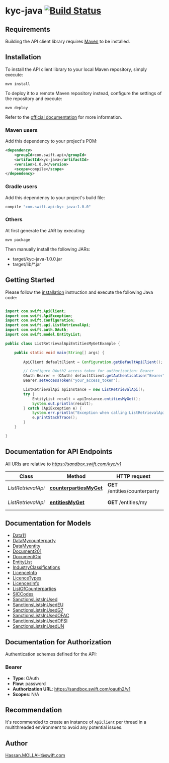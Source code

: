# kyc-java [![Build Status](https://travis-ci.com/swiftinc/kyc-java.svg?branch=master)](https://travis-ci.com/swiftinc/kyc-java)

## Requirements

Building the API client library requires [Maven](https://maven.apache.org/) to be installed.

## Installation

To install the API client library to your local Maven repository, simply execute:

```shell
mvn install
```

To deploy it to a remote Maven repository instead, configure the settings of the repository and execute:

```shell
mvn deploy
```

Refer to the [official documentation](https://maven.apache.org/plugins/maven-deploy-plugin/usage.html) for more information.

### Maven users

Add this dependency to your project's POM:

```xml
<dependency>
    <groupId>com.swift.api</groupId>
    <artifactId>kyc-java</artifactId>
    <version>1.0.0</version>
    <scope>compile</scope>
</dependency>
```

### Gradle users

Add this dependency to your project's build file:

```groovy
compile "com.swift.api:kyc-java:1.0.0"
```

### Others

At first generate the JAR by executing:

    mvn package

Then manually install the following JARs:

* target/kyc-java-1.0.0.jar
* target/lib/*.jar

## Getting Started

Please follow the [installation](#installation) instruction and execute the following Java code:

```java

import com.swift.ApiClient;
import com.swift.ApiException;
import com.swift.Configuration;
import com.swift.api.ListRetrievalApi;
import com.swift.auth.OAuth;
import com.swift.model.EntityList;

public class ListRetrievalApiEntitiesMyGetExample {

	public static void main(String[] args) {
		
		ApiClient defaultClient = Configuration.getDefaultApiClient();

		// Configure OAuth2 access token for authorization: Bearer
		OAuth Bearer = (OAuth) defaultClient.getAuthentication("Bearer");
		Bearer.setAccessToken("your_access_token");

		ListRetrievalApi apiInstance = new ListRetrievalApi();
		try {
		    EntityList result = apiInstance.entitiesMyGet();
		    System.out.println(result);
		} catch (ApiException e) {
		    System.err.println("Exception when calling ListRetrievalApi#entitiesMyGet");
		    e.printStackTrace();
		}
	}

}


```

## Documentation for API Endpoints

All URIs are relative to *https://sandbox.swift.com/kyc/v1*

Class | Method | HTTP request | Description
------------ | ------------- | ------------- | -------------
*ListRetrievalApi* | [**counterpartiesMyGet**](docs/ListRetrievalApi.md#counterpartiesMyGet) | **GET** /entities/counterparty | Get My Counterparties
*ListRetrievalApi* | [**entitiesMyGet**](docs/ListRetrievalApi.md#entitiesMyGet) | **GET** /entities/my | Get My Entities


## Documentation for Models

 - [Data11](docs/Data11.md)
 - [DataMycounterparty](docs/DataMycounterparty.md)
 - [DataMyentity](docs/DataMyentity.md)
 - [Document201](docs/Document201.md)
 - [DocumentObj](docs/DocumentObj.md)
 - [EntityList](docs/EntityList.md)
 - [IndustryClassifications](docs/IndustryClassifications.md)
 - [LicenceInfo](docs/LicenceInfo.md)
 - [LicenceTypes](docs/LicenceTypes.md)
 - [LicencesInfo](docs/LicencesInfo.md)
 - [ListOfCounterparties](docs/ListOfCounterparties.md)
 - [SICCodes](docs/SICCodes.md)
 - [SanctionsListsInUsed](docs/SanctionsListsInUsed.md)
 - [SanctionsListsInUsedEU](docs/SanctionsListsInUsedEU.md)
 - [SanctionsListsInUsedG7](docs/SanctionsListsInUsedG7.md)
 - [SanctionsListsInUsedOFAC](docs/SanctionsListsInUsedOFAC.md)
 - [SanctionsListsInUsedOFSI](docs/SanctionsListsInUsedOFSI.md)
 - [SanctionsListsInUsedUN](docs/SanctionsListsInUsedUN.md)


## Documentation for Authorization

Authentication schemes defined for the API:
### Bearer

- **Type**: OAuth
- **Flow**: password
- **Authorization URL**: https://sandbox.swift.com/oauth2/v1
- **Scopes**: N/A


## Recommendation

It's recommended to create an instance of `ApiClient` per thread in a multithreaded environment to avoid any potential issues.

## Author

Hassan.MOLLAH@swift.com

